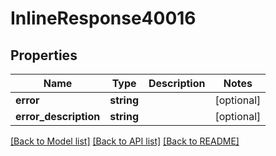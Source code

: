 # InlineResponse40016

## Properties
Name | Type | Description | Notes
------------ | ------------- | ------------- | -------------
**error** | **string** |  | [optional] 
**error_description** | **string** |  | [optional] 

[[Back to Model list]](../README.md#documentation-for-models) [[Back to API list]](../README.md#documentation-for-api-endpoints) [[Back to README]](../README.md)


